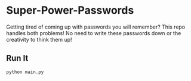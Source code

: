 # Super-Power-Passwords
Getting tired of coming up with passwords you will remember? This repo handles both problems! No need to write these passwords down or the creativity to think them up!

## Run It

```bash
python main.py
```